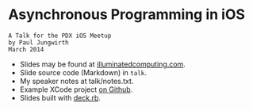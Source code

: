 # Asynchronous Programming in iOS

    A Talk for the PDX iOS Meetup
    by Paul Jungwirth
    March 2014 

* Slides may be found at [illuminatedcomputing.com](http://illuminatedcomputing.com/talks/ios-async-talk/).
* Slide source code (Markdown) in `talk`.
* My speaker notes at talk/notes.txt.
* Example XCode project [on Github](https://github.com/pjungwir/ios-async-talk-xcode).
* Slides built with [deck.rb](https://github.com/alexch/deck.rb).

